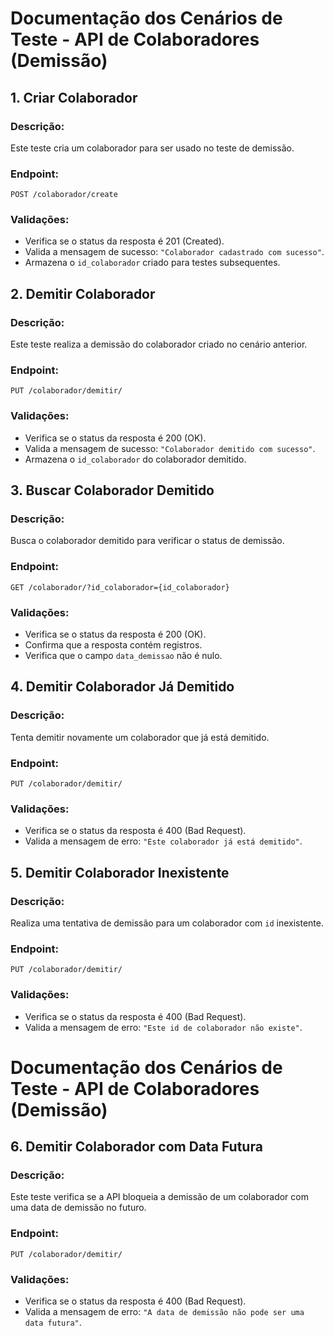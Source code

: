 # Documentação dos Cenários de Teste - API de Colaboradores (Demissão)

## 1. Criar Colaborador
### Descrição:
Este teste cria um colaborador para ser usado no teste de demissão.
### Endpoint:
`POST /colaborador/create`
### Validações:
- Verifica se o status da resposta é 201 (Created).
- Valida a mensagem de sucesso: `"Colaborador cadastrado com sucesso"`.
- Armazena o `id_colaborador` criado para testes subsequentes.

## 2. Demitir Colaborador
### Descrição:
Este teste realiza a demissão do colaborador criado no cenário anterior.
### Endpoint:
`PUT /colaborador/demitir/`
### Validações:
- Verifica se o status da resposta é 200 (OK).
- Valida a mensagem de sucesso: `"Colaborador demitido com sucesso"`.
- Armazena o `id_colaborador` do colaborador demitido.

## 3. Buscar Colaborador Demitido
### Descrição:
Busca o colaborador demitido para verificar o status de demissão.
### Endpoint:
`GET /colaborador/?id_colaborador={id_colaborador}`
### Validações:
- Verifica se o status da resposta é 200 (OK).
- Confirma que a resposta contém registros.
- Verifica que o campo `data_demissao` não é nulo.

## 4. Demitir Colaborador Já Demitido
### Descrição:
Tenta demitir novamente um colaborador que já está demitido.
### Endpoint:
`PUT /colaborador/demitir/`
### Validações:
- Verifica se o status da resposta é 400 (Bad Request).
- Valida a mensagem de erro: `"Este colaborador já está demitido"`.

## 5. Demitir Colaborador Inexistente
### Descrição:
Realiza uma tentativa de demissão para um colaborador com `id` inexistente.
### Endpoint:
`PUT /colaborador/demitir/`
### Validações:
- Verifica se o status da resposta é 400 (Bad Request).
- Valida a mensagem de erro: `"Este id de colaborador não existe"`.

# Documentação dos Cenários de Teste - API de Colaboradores (Demissão)

## 6. Demitir Colaborador com Data Futura
### Descrição:
Este teste verifica se a API bloqueia a demissão de um colaborador com uma data de demissão no futuro.
### Endpoint:
`PUT /colaborador/demitir/`
### Validações:
- Verifica se o status da resposta é 400 (Bad Request).
- Valida a mensagem de erro: `"A data de demissão não pode ser uma data futura"`.
